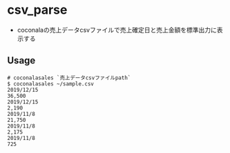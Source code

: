 # csv_parse

- coconalaの売上データcsvファイルで売上確定日と売上金額を標準出力に表示する

## Usage
```
# coconalasales `売上データcsvファイルpath`
$ coconalasales ~/sample.csv
2019/12/15
36,500
2019/12/15
2,190
2019/11/8
21,750
2019/11/8
2,175
2019/11/8
725
```
